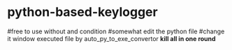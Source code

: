 # python-based-keylogger
#free to use without and condition
#somewhat edit the python file
#change it window executed file by auto_py_to_exe_convertor
********kill all in one round********
